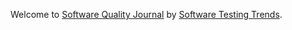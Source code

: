 Welcome to [Software Quality Journal](https://softwaretestingtrends.github.io/software-quality-journal/) by [Software Testing Trends](https://softwaretestingtrends.com/).

